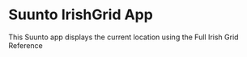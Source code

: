 # Suunto IrishGrid App
This Suunto app displays the current location using the Full Irish Grid Reference
